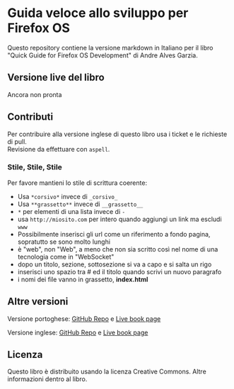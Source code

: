 # Guida veloce allo sviluppo per Firefox OS

Questo repository contiene la versione markdown in Italiano per il libro "Quick Guide for Firefox OS Development" di Andre Alves Garzia.

## Versione live del libro

Ancora non pronta

## Contributi

Per contribuire alla versione inglese di questo libro usa i ticket e le richieste di pull.  
Revisione da effettuare con `aspell`.

### Stile, Stile, Stile

Per favore mantieni lo stile di scrittura coerente:

- Usa `*corsivo*` invece di `_corsivo_`
- Usa `**grassetto**` invece di `__grassetto__`
- `*` per elementi di una lista invece di `-`
- usa `http://miosito.com` per intero quando aggiungi un link ma escludi `www`
- Possibilmente inserisci gli url come un riferimento a fondo pagina, sopratutto se sono molto lunghi
- è "web", non "Web", a meno che non sia scritto così nel nome di una tecnologia come in "WebSocket"
- dopo un titolo, sezione, sottosezione si va a capo e si salta un rigo
- inserisci uno spazio tra # ed il titolo quando scrivi un nuovo paragrafo
- i nomi dei file vanno in grassetto, **index.html**

## Altre versioni

Versione portoghese: [GitHub Repo][1] e [Live book page][2]

Versione inglese: [GitHub Repo][3] e [Live book page][4]

## Licenza

Questo libro è distribuito usando la licenza Creative Commons. Altre informazioni dentro al libro.

[1]: https://github.com/soapdog/guia-rapido-firefox-os/ "Repo portoghese"
[2]: https://leanpub.com/guiarapidofirefoxos "Libro portoghese su Leanpub"
[3]: https://github.com/soapdog/firefoxos-quick-guide/ "Repo inglese"
[4]: https://leanpub.com/quickguidefirefoxosdevelopment/ "Libro inglese su Leanpub"